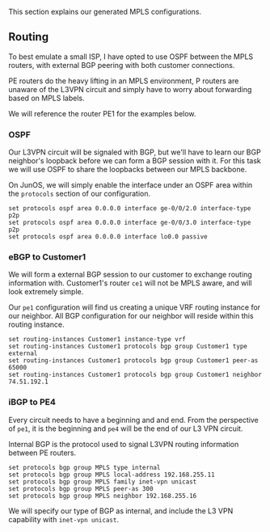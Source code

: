 This section explains our generated MPLS configurations.

## Routing

To best emulate a small ISP, I have opted to use OSPF between the MPLS routers, with external BGP peering with both customer connections.

PE routers do the heavy lifting in an MPLS environment, P routers are unaware of the L3VPN circuit and simply have to worry about forwarding based on MPLS labels.

We will reference the router PE1 for the examples below.

### OSPF

Our L3VPN circuit will be signaled with BGP, but we'll have to learn our BGP neighbor's loopback before we can form a BGP session with it. For this task we will use OSPF to share the loopbacks between our MPLS backbone.

On JunOS, we will simply enable the interface under an OSPF area within the `protocols` section of our configuration.

```
set protocols ospf area 0.0.0.0 interface ge-0/0/2.0 interface-type p2p
set protocols ospf area 0.0.0.0 interface ge-0/0/3.0 interface-type p2p
set protocols ospf area 0.0.0.0 interface lo0.0 passive
```

### eBGP to Customer1

We will form a external BGP session to our customer to exchange routing information with. Customer1's router `ce1` will not be MPLS aware, and will look extremely simple.

Our `pe1` configuration will find us creating a unique VRF routing instance for our neighbor. All BGP configuration for our neighbor will reside within this routing instance.

```
set routing-instances Customer1 instance-type vrf
set routing-instances Customer1 protocols bgp group Customer1 type external
set routing-instances Customer1 protocols bgp group Customer1 peer-as 65000
set routing-instances Customer1 protocols bgp group Customer1 neighbor 74.51.192.1
```

### iBGP to PE4

Every circuit needs to have a beginning and and end. From the perspective of `pe1`, it is the beginning and `pe4` will be the end of our L3 VPN circuit.

Internal BGP is the protocol used to signal L3VPN routing information between PE routers.

```
set protocols bgp group MPLS type internal
set protocols bgp group MPLS local-address 192.168.255.11
set protocols bgp group MPLS family inet-vpn unicast
set protocols bgp group MPLS peer-as 300
set protocols bgp group MPLS neighbor 192.168.255.16

```

We will specify our type of BGP as internal, and include the L3 VPN capability with `inet-vpn unicast`.

